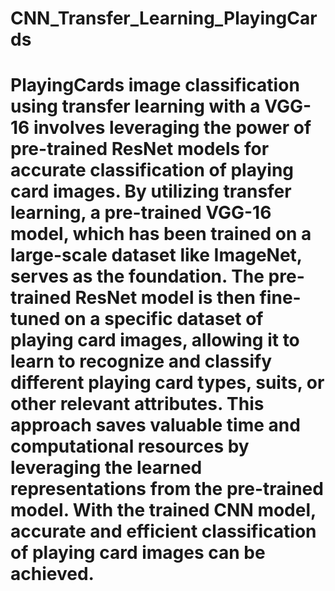 # CNN_Transfer_Learning_PlayingCards
# PlayingCards image classification using transfer learning with a VGG-16 involves leveraging the power of pre-trained ResNet models for accurate classification of playing card images. By utilizing transfer learning, a pre-trained VGG-16 model, which has been trained on a large-scale dataset like ImageNet, serves as the foundation. The pre-trained ResNet model is then fine-tuned on a specific dataset of playing card images, allowing it to learn to recognize and classify different playing card types, suits, or other relevant attributes. This approach saves valuable time and computational resources by leveraging the learned representations from the pre-trained model. With the trained CNN model, accurate and efficient classification of playing card images can be achieved.

